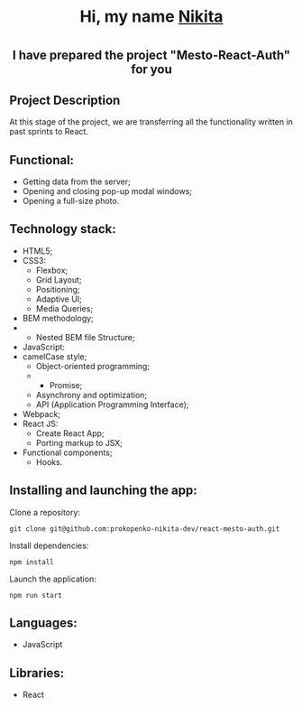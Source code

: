 <h1 align="center">Hi, my name <a href="https://vk.com/haircutterpro" target="_blank">Nikita</a></h1>

# <h2 align="center">I have prepared the project "Mesto-React-Auth" for you</h2>

## Project Description
At this stage of the project, we are transferring all the functionality written in past sprints to React.

## Functional:

- Getting data from the server;
- Opening and closing pop-up modal windows;
- Opening a full-size photo.

## Technology stack:

- HTML5;
- CSS3:
  - Flexbox;
  - Grid Layout;
  - Positioning;
  - Adaptive UI;
  - Media Queries;
- BEM methodology;
- - Nested BEM file Structure;
- JavaScript:
- camelCase style;
  - Object-oriented programming;
  - - Promise;
  - Asynchrony and optimization;
  - API (Application Programming Interface);
- Webpack;
- React JS:
  - Create React App;
  - Porting markup to JSX;
- Functional components;
  - Hooks.


## Installing and launching the app:

Clone a repository:

    git clone git@github.com:prokopenko-nikita-dev/react-mesto-auth.git

Install dependencies:

    npm install

Launch the application:

    npm run start

## Languages:

- JavaScript

## Libraries:

-  React
